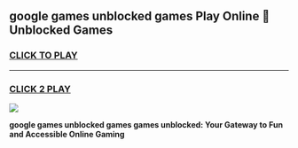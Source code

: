 
## google games unblocked games Play Online 👋 Unblocked Games
<h3>
<a href="https://premium.freeplayer.one?title=google_games_unblocked_games&ref=19F">CLICK TO PLAY</a></h3>
<hr>

<h3>
<a href="https://premium.freeplayer.one?title=google_games_unblocked_games&ref=19F">CLICK 2 PLAY</a>
  
</h3>

<a href="https://premium.freeplayer.one?title=google_games_unblocked_games&ref=19F"><img src="https://clearcache.store/games.png"></a>


**google games unblocked games games unblocked: Your Gateway to Fun and Accessible Online Gaming**
